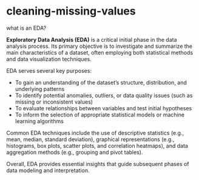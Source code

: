 # cleaning-missing-values
what is an EDA?

**Exploratory Data Analysis (EDA)** is a critical initial phase in the data analysis process. Its primary objective is to investigate and summarize the main characteristics of a dataset, often employing both statistical methods and data visualization techniques.

EDA serves several key purposes:

* To gain an understanding of the dataset’s structure, distribution, and underlying patterns
* To identify potential anomalies, outliers, or data quality issues (such as missing or inconsistent values)
* To evaluate relationships between variables and test initial hypotheses
* To inform the selection of appropriate statistical models or machine learning algorithms

Common EDA techniques include the use of descriptive statistics (e.g., mean, median, standard deviation), graphical representations (e.g., histograms, box plots, scatter plots, and correlation heatmaps), and data aggregation methods (e.g., grouping and pivot tables).

Overall, EDA provides essential insights that guide subsequent phases of data modeling and interpretation.
